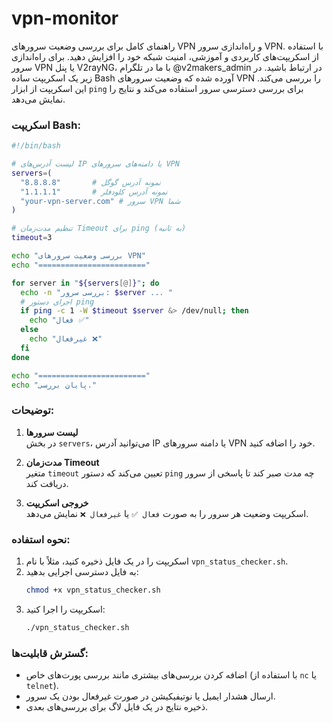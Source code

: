 # vpn-monitor
راهنمای کامل برای بررسی وضعیت سرورهای VPN و راه‌اندازی سرور VPN. با استفاده از اسکریپت‌های کاربردی و آموزشی، امنیت شبکه خود را افزایش دهید. برای راه‌اندازی سرور VPN یا پنل V2rayNG، با ما در تلگرام @v2makers_admin در ارتباط باشید.
در زیر یک اسکریپت ساده Bash آورده شده که وضعیت سرورهای VPN را بررسی می‌کند. این اسکریپت از ابزار `ping` برای بررسی دسترسی سرور استفاده می‌کند و نتایج را نمایش می‌دهد.  

### اسکریپت Bash:  

```bash
#!/bin/bash

# لیست آدرس‌های IP یا دامنه‌های سرورهای VPN
servers=(
  "8.8.8.8"       # نمونه آدرس گوگل
  "1.1.1.1"       # نمونه آدرس کلودفلر
  "your-vpn-server.com" # سرور VPN شما
)

# تنظیم مدت‌زمان Timeout برای ping (به ثانیه)
timeout=3

echo "بررسی وضعیت سرورهای VPN"
echo "========================"

for server in "${servers[@]}"; do
  echo -n "بررسی سرور: $server ... "
  # اجرای دستور ping
  if ping -c 1 -W $timeout $server &> /dev/null; then
    echo "فعال ✅"
  else
    echo "غیرفعال ❌"
  fi
done

echo "========================"
echo "پایان بررسی."
```

### توضیحات:
1. **لیست سرورها**  
   در بخش `servers`، می‌توانید آدرس IP یا دامنه سرورهای VPN خود را اضافه کنید.
   
2. **مدت‌زمان Timeout**  
   متغیر `timeout` تعیین می‌کند که دستور `ping` چه مدت صبر کند تا پاسخی از سرور دریافت کند.

3. **خروجی اسکریپت**  
   اسکریپت وضعیت هر سرور را به صورت `فعال ✅` یا `غیرفعال ❌` نمایش می‌دهد.

### نحوه استفاده:
1. اسکریپت را در یک فایل ذخیره کنید، مثلاً با نام `vpn_status_checker.sh`.  
2. به فایل دسترسی اجرایی بدهید:  
   ```bash
   chmod +x vpn_status_checker.sh
   ```
3. اسکریپت را اجرا کنید:  
   ```bash
   ./vpn_status_checker.sh
   ```

### گسترش قابلیت‌ها:
- اضافه کردن بررسی‌های بیشتری مانند بررسی پورت‌های خاص (با استفاده از `nc` یا `telnet`).  
- ارسال هشدار ایمیل یا نوتیفیکیشن در صورت غیرفعال بودن یک سرور.  
- ذخیره نتایج در یک فایل لاگ برای بررسی‌های بعدی.

